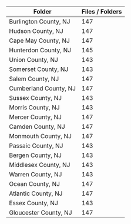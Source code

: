 | Folder                |   Files / Folders |
|-----------------------|-------------------|
| Burlington County, NJ |               147 |
| Hudson County, NJ     |               147 |
| Cape May County, NJ   |               147 |
| Hunterdon County, NJ  |               145 |
| Union County, NJ      |               143 |
| Somerset County, NJ   |               143 |
| Salem County, NJ      |               147 |
| Cumberland County, NJ |               147 |
| Sussex County, NJ     |               143 |
| Morris County, NJ     |               143 |
| Mercer County, NJ     |               147 |
| Camden County, NJ     |               147 |
| Monmouth County, NJ   |               147 |
| Passaic County, NJ    |               143 |
| Bergen County, NJ     |               143 |
| Middlesex County, NJ  |               143 |
| Warren County, NJ     |               143 |
| Ocean County, NJ      |               147 |
| Atlantic County, NJ   |               147 |
| Essex County, NJ      |               143 |
| Gloucester County, NJ |               147 |